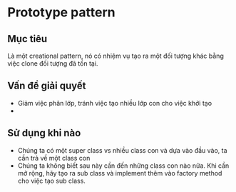 # Prototype pattern
## Mục tiêu
Là một creational pattern, nó có nhiệm vụ tạo ra một đối tượng khác bằng việc clone đối tượng đã tồn tại.
## Vấn đề giải quyết
* Giảm việc phân lớp, tránh việc tạo nhiều lớp con cho việc khởi tạo
* 
## Sử dụng khi nào
* Chúng ta có một super class vs nhiều class con và dựa vào đầu vào, ta cần trả về một class con
* Chúng ta không biết sau này cần đến những class con nào nữa. Khi cần mở rộng, hãy tạo ra sub class và implement thêm vào factory method cho việc tạo sub class.